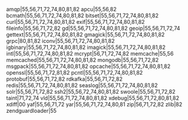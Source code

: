 amqp|55,56,71,72,74,80,81,82
apcu|55,56,82
bcmath|55,56,71,72,74,80,81,82
bitset|55,56,71,72,74,80,81,82
curl|55,56,71,72,74,80,81,82
exif|55,56,71,72,74,80,81,82
fileinfo|55,56,71,72,82
gd|55,56,71,72,74,80,81,82
geoip|55,56,71,72,74
gettext|55,56,71,72,74,80,81,82
gmagick|55,56,71,72,74,80,81,82
grpc|80,81,82
iconv|55,56,71,72,74,80,81,82
igbinary|55,56,71,72,74,80,81,82
imagick|55,56,71,72,74,80,81,82
intl|55,56,71,72,74,80,81,82
mcrypt|56,71,72,74,82
memcache|55,56
memcached|55,56,71,72,74,80,81,82
mongodb|55,56,71,72,82
msgpack|55,56,71,72,74,80,81,82
opcache|55,56,71,72,74,80,81,82
openssl|55,56,71,72,81,82
pcntl|55,56,71,72,74,80,81,82
protobuf|55,56,71,72,82
rdkafka|55,56,71,72,82
redis|55,56,71,72,74,80,81,82
seaslog|55,56,71,72,74,80,81,82
solr|55,56,71,72,82
ssh2|55,56,72,74,80,81,82
swoole|55,56,71,72,82
taint|71,72,74
vld|55,56,71,72,74,80,81,82
xdebug|55,56,71,72,80,81,82
xdiff|00
yaf|55,56,71,72
yar|55,56,71,72,74,80,81
zip|56,71,72,82
zlib|82
zendguardloader|55
